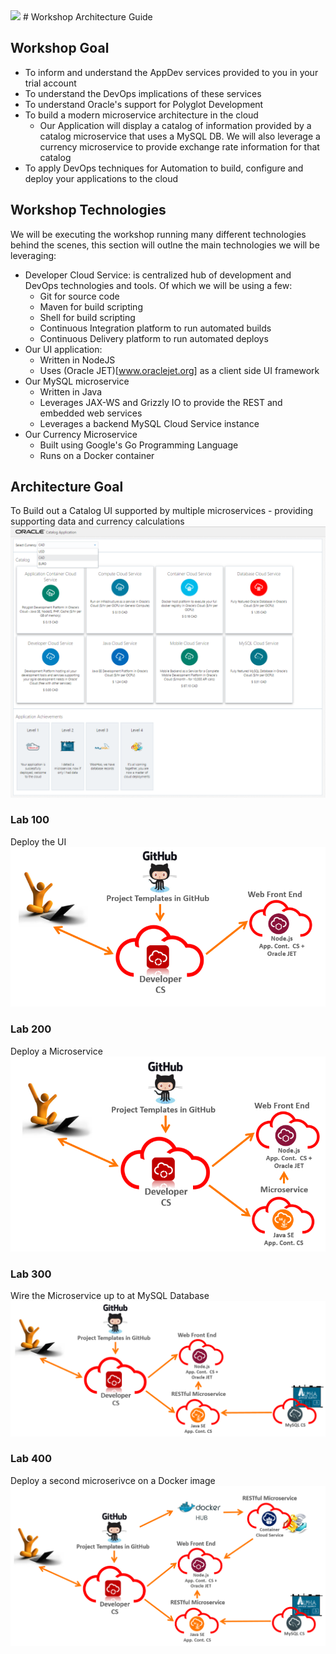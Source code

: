 <img class="float-right" src="https://oracle.github.io/learning-library/workshops/common-content/images/touch-the-cloud/ttc-logo.png" width="200">
# Workshop Architecture Guide
    
## Workshop Goal

- To inform and understand the AppDev services provided to you in your trial account
- To understand the DevOps implications of these services
- To understand Oracle's support for Polyglot Development
- To build a modern microservice architecture in the cloud
    - Our Application will display a catalog of information provided by a catalog microservice that uses a MySQL DB. We will also leverage a currency microservice to provide exchange rate information for that catalog
- To apply DevOps techniques for Automation to build, configure and deploy your applications to the cloud

## Workshop Technologies
We will be executing the workshop running many different technologies behind the scenes, this section will outlne the main technologies we will be leveraging:

 - Developer Cloud Service: is centralized hub of development and DevOps technologies and tools. Of which we will be using a few:
    - Git for source code
    - Maven for build scripting
    - Shell for build scripting
    - Continuous Integration platform to run automated builds
    - Continuous Delivery platform to run automated deploys
- Our UI application:
    - Written in NodeJS
    - Uses (Oracle JET)[www.oraclejet.org] as a client side UI framework
- Our MySQL microservice
    - Written in Java
    - Leverages JAX-WS and Grizzly IO to provide the REST and embedded web services
    - Leverages a backend MySQL Cloud Service instance
- Our Currency Microservice
    - Built using Google's Go Programming Language
    - Runs on a Docker container
    
## Architecture Goal
To Build out a Catalog UI supported by multiple microservices - providing supporting data and currency calculations
![](images/400/step29.png)

### Lab 100
Deploy the UI
![](images/100/target-architecture.png)

### Lab 200
Deploy a Microservice
![](images/200/targeted-architecture.png)

### Lab 300
Wire the Microservice up to at MySQL Database
![](images/300/targeted-architecture.png)

### Lab 400
Deploy a second microserivce on a Docker image
![](images/400/targeted-architecture.png)